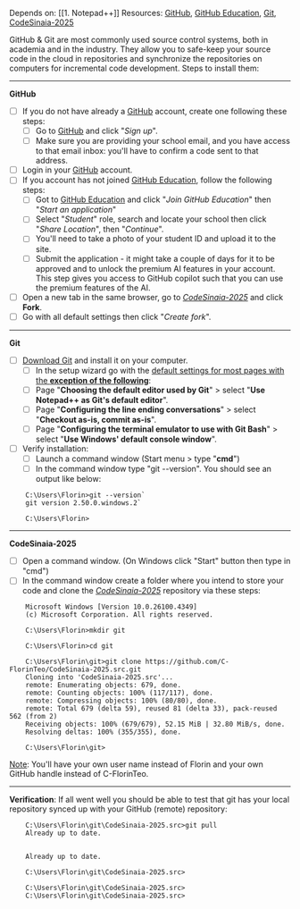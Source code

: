 Depends on: [[1. Notepad++]]
Resources: [GitHub](https://github.com/), [GitHub Education](https://github.com/education), [Git](https://git-scm.com/downloads), [CodeSinaia-2025](https://github.com/FlorinTeo/CodeSinaia-2025)

GitHub & Git are most commonly used source control systems, both in academia and in the industry. They allow you to safe-keep your source code in the cloud in repositories and synchronize the repositories on computers for incremental code development.
Steps to install them:

----
**GitHub**
- [ ] If you do not have already a [GitHub](https://github.com/)  account, create one following these steps:
	- [ ] Go to [GitHub](https://github.com/) and click "*Sign up*". 
	- [ ] Make sure you are providing your school email, and you have access to that email inbox: you'll have to confirm a code sent to that address.
- [ ] Login in your [GitHub](https://github.com/) account.
- [ ] If you account has not joined [GitHub Education](https://github.com/education), follow the following steps:
	- [ ] Got to [GitHub Education](https://github.com/education) and click "*Join GitHub Education*" then "*Start an application*"
	- [ ] Select "*Student*" role, search and locate your school then click "*Share Location*", then "*Continue*".
	- [ ] You'll need to take a photo of your student ID and upload it to the site.
	- [ ] Submit the application - it might take a couple of days for it to be approved and to unlock the premium AI features in your account.
	This step gives you access to GitHub copilot such that you can use the premium features of the AI.
- [ ] Open a new tab in the same browser, go to [_CodeSinaia-2025_](https://github.com/FlorinTeo/CodeSinaia-2025) and click **Fork**.
- [ ] Go with all default settings then click "*Create fork*".

----
**Git**
- [ ] [Download Git](https://git-scm.com/downloads) and install it on your computer.
	- [ ] In the setup wizard go with the <u>default settings for most pages with the <b>exception of the following</b></u>:
	- [ ] Page  "**Choosing the default editor used by Git**" >  select "**Use Notepad++ as Git's default editor**".
	- [ ] Page "**Configuring the line ending conversations**" > select "**Checkout as-is, commit as-is**".
	- [ ] Page "**Configuring the terminal emulator to use with Git Bash**" > select "**Use Windows' default console window**".
- [ ] Verify installation:
	- [ ] Launch a command window (Start menu > type "**cmd**")
	- [ ] In the command window type "git --version". You should see an output like below:

```
    C:\Users\Florin>git --version`
    git version 2.50.0.windows.2`

    C:\Users\Florin>
```

----
**CodeSinaia-2025**
- [ ] Open a command window. (On Windows click "Start" button then type in "cmd")
- [ ] In the command window create a folder where you intend to store your code and clone the [_CodeSinaia-2025_](https://github.com/FlorinTeo/CodeSinaia-2025) repository via these steps:
```
    Microsoft Windows [Version 10.0.26100.4349]
    (c) Microsoft Corporation. All rights reserved.
    
    C:\Users\Florin>mkdir git
    
    C:\Users\Florin>cd git
    
    C:\Users\Florin\git>git clone https://github.com/C-FlorinTeo/CodeSinaia-2025.src.git
    Cloning into 'CodeSinaia-2025.src'...
    remote: Enumerating objects: 679, done.
    remote: Counting objects: 100% (117/117), done.
    remote: Compressing objects: 100% (80/80), done.
    remote: Total 679 (delta 59), reused 81 (delta 33), pack-reused 562 (from 2)
    Receiving objects: 100% (679/679), 52.15 MiB | 32.80 MiB/s, done.
    Resolving deltas: 100% (355/355), done.
    
    C:\Users\Florin\git>
```
<u>Note</u>: You'll have your own user name instead of Florin and your own GitHub handle instead of C-FlorinTeo.

----
**Verification**: If all went well you should be able to test that git has your local repository synced up with your GitHub (remote) repository:
```
    C:\Users\Florin\git\CodeSinaia-2025.src>git pull
    Already up to date.
    

    Already up to date.
    
    C:\Users\Florin\git\CodeSinaia-2025.src>
    
    C:\Users\Florin\git\CodeSinaia-2025.src>
    C:\Users\Florin\git\CodeSinaia-2025.src>
```

